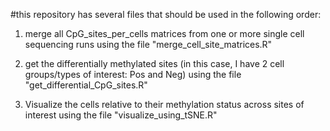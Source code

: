 #this repository has several files that should be used in the following order:

1. merge all CpG_sites_per_cells matrices from one or more single cell sequencing runs using the file "merge_cell_site_matrices.R"

2. get the differentially methylated sites (in this case, I have 2 cell groups/types of interest: Pos and Neg) using the file "get_differential_CpG_sites.R"

3. Visualize the cells relative to their methylation status across sites of interest using the file "visualize_using_tSNE.R"
